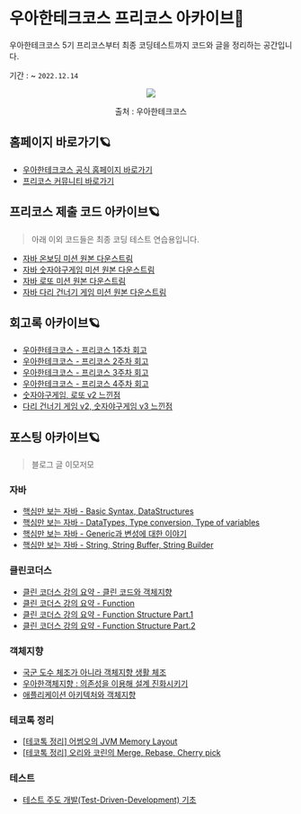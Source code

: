 # 우아한테크코스 프리코스 아카이브🌚

우아한테크코스 5기 프리코스부터 최종 코딩테스트까지 코드와 글을 정리하는 공간입니다.

기간 : ~ `2022.12.14` 

<p align ="center">

<img src="https://user-images.githubusercontent.com/39932141/204072572-59aeffaf-d254-43e4-92d1-5a4f7c31a946.jpg" />
<p align ="center">출처 : 우아한테크코스</p>

</p>


## 홈페이지 바로가기🪐

- [우아한테크코스 공식 홈페이지 바로가기](https://woowacourse.github.io/) 
- [프리코스 커뮤니티 바로가기](https://github.com/orgs/woowacourse-precourse/discussions)



## 프리코스 제출 코드 아카이브🪐
 
> 아래 이외 코드들은 최종 코딩 테스트 연습용입니다. 
 
 - [자바 온보딩 미션 원본 다운스트림](https://github.com/le2sky/java-onboarding/tree/le2sky)
 - [자바 숫자야구게임 미션 원본 다운스트림](https://github.com/le2sky/java-baseball/tree/le2sky)
 - [자바 로또 미션 원본 다운스트림](https://github.com/le2sky/java-lotto/tree/le2sky)
 - [자바 다리 건너기 게임 미션 원본 다운스트림](https://github.com/le2sky/java-bridge/tree/le2sky)
 
 
 ## 회고록 아카이브🪐 
 
 - [우아한테크코스 - 프리코스 1주차 회고](https://le2ksy.tistory.com/24)
 - [우아한테크코스 - 프리코스 2주차 회고](https://le2ksy.tistory.com/27)
 - [우아한테크코스 - 프리코스 3주차 회고](https://le2ksy.tistory.com/32)
 - [우아한테크코스 - 프리코스 4주차 회고](https://le2ksy.tistory.com/37)
 - [숫자야구게임, 로또 v2 느낀점](https://le2ksy.tistory.com/47)
 - [다리 건너기 게임 v2, 숫자야구게임 v3 느낀점](https://le2ksy.tistory.com/48)
 
 ## 포스팅 아카이브🪐
  
 > 블로그 글 이모저모
 
 ### 자바
 
 - [핵심만 보는 자바 - Basic Syntax, DataStructures](https://le2ksy.tistory.com/21) 
 - [핵심만 보는 자바 - DataTypes, Type conversion, Type of variables](https://le2ksy.tistory.com/22)
 - [핵심만 보는 자바 - Generic과 변성에 대한 이야기](https://le2ksy.tistory.com/23)
 - [핵심만 보는 자바 - String, String Buffer, String Builder](https://le2ksy.tistory.com/28)
 
 
 ### 클린코더스
 - [클린 코더스 강의 요약 - 클린 코드와 객체지향](https://le2ksy.tistory.com/33)
 - [클린 코더스 강의 요약 - Function](https://le2ksy.tistory.com/34)
 - [클린 코더스 강의 요약 - Function Structure Part.1](https://le2ksy.tistory.com/41)
 - [클린 코더스 강의 요약 - Function Structure Part.2](https://le2ksy.tistory.com/44)

 ### 객체지향
 - [국군 도수 체조가 아니라 객체지향 생활 체조](https://le2ksy.tistory.com/36)
 - [우아한객체지향 : 의존성을 이용해 설계 진화시키기](https://le2ksy.tistory.com/43)
 - [애플리케이션 아키텍처와 객체지향](https://le2ksy.tistory.com/45)
 
 ### 테코톡 정리
 - [[테코톡 정리] 어썸오의 JVM Memory Layout](https://le2ksy.tistory.com/30)
 - [[테코톡 정리] 오리와 코린의 Merge, Rebase, Cherry pick](https://le2ksy.tistory.com/25)
 
 ### 테스트
 - [테스트 주도 개발(Test-Driven-Development) 기초](https://le2ksy.tistory.com/26)
 
 
